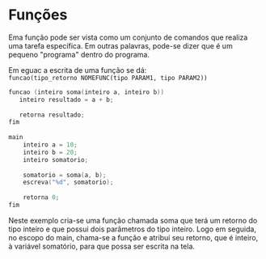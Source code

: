 # Funções

Ema função pode ser vista como um conjunto de comandos que realiza uma tarefa específica. Em outras palavras, pode-se dizer que é um pequeno "programa" dentro do programa.

Em eguac a escrita de uma função se dá:  
`funcao(tipo_retorno NOMEFUNC(tipo PARAM1, tipo PARAM2))`

```C
funcao (inteiro soma(inteiro a, inteiro b))
   inteiro resultado = a + b;
   
   retorna resultado;
fim
 
main 
    inteiro a = 10;
    inteiro b = 20;
    inteiro somatorio;
    
    somatorio = soma(a, b);
    escreva("%d", somatorio);
 
    retorna 0; 
fim 
```

Neste exemplo cria-se uma função chamada soma que terá um retorno do tipo inteiro e que possui dois parâmetros do tipo inteiro. Logo em seguida, no escopo do main, chama-se a função e atribui seu retorno, que é inteiro, à variável somatório, para que possa ser escrita na tela.